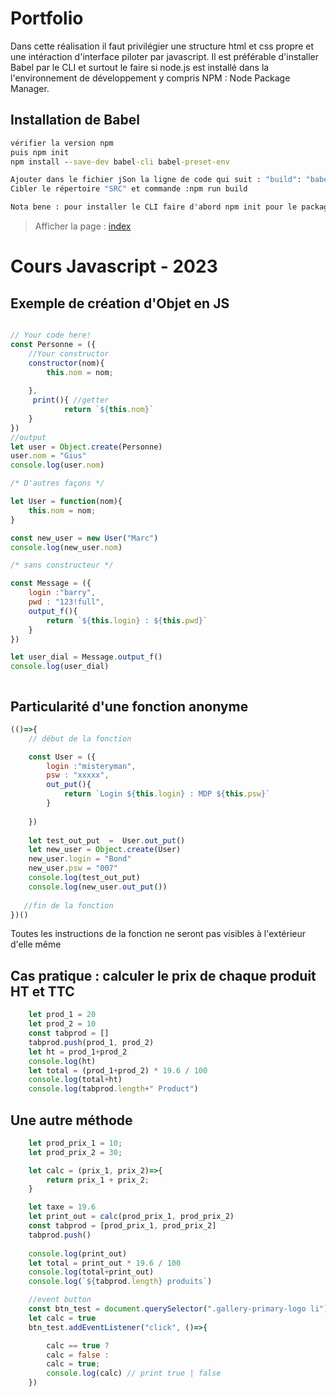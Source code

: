 # Portfolio

Dans cette réalisation il faut privilégier une structure html et css propre et une intéraction d'interface piloter par javascript.
Il est préférable d'installer Babel par le CLI et surtout le faire si node.js est installé dans la l'environnement de développement y compris NPM : Node Package Manager.


## Installation de Babel
```cmd
vérifier la version npm
puis npm init
npm install --save-dev babel-cli babel-preset-env

Ajouter dans le fichier jSon la ligne de code qui suit : "build": "babel --no-babelrc src -w -d js --preset=env"
Cibler le répertoire "SRC" et commande :npm run build

Nota bene : pour installer le CLI faire d'abord npm init pour le package.json
```
> Afficher la page : [index](https://giusmili.github.io/cours_js_SIO_23/)

# Cours Javascript - 2023

## Exemple de création d'Objet en JS
```js

// Your code here!
const Personne = ({
    //Your constructor
    constructor(nom){
        this.nom = nom;
        
    },
     print(){ //getter
            return `${this.nom}`
    }
})
//output
let user = Object.create(Personne)
user.nom = "Gius"
console.log(user.nom)

/* D'autres façons */

let User = function(nom){
    this.nom = nom;
}

const new_user = new User("Marc")
console.log(new_user.nom)

/* sans constructeur */

const Message = ({
    login :"barry",
    pwd : "123!full",
    output_f(){
        return `${this.login} : ${this.pwd}`
    }
})

let user_dial = Message.output_f()
console.log(user_dial)



```
## Particularité d'une fonction anonyme

```js
(()=>{
    // début de la fonction

    const User = ({
        login :"misteryman",
        psw : "xxxxx",
        out_put(){
            return `Login ${this.login} : MDP ${this.psw}`
        }
        
    })
    
    let test_out_put  =  User.out_put()
    let new_user = Object.create(User)
    new_user.login = "Bond"
    new_user.psw = "007"
    console.log(test_out_put)
    console.log(new_user.out_put())
   
   //fin de la fonction
})()

```
Toutes les instructions de la fonction ne seront pas visibles à l'extérieur d'elle même

## Cas pratique : calculer le prix de chaque produit HT et TTC
```js
    let prod_1 = 20
    let prod_2 = 10
    const tabprod = []
    tabprod.push(prod_1, prod_2)
    let ht = prod_1+prod_2
    console.log(ht)
    let total = (prod_1+prod_2) * 19.6 / 100
    console.log(total+ht)
    console.log(tabprod.length+" Product")
```

## Une autre méthode

```js
    let prod_prix_1 = 10;
    let prod_prix_2 = 30;

    let calc = (prix_1, prix_2)=>{
        return prix_1 + prix_2;
    }

    let taxe = 19.6
    let print_out = calc(prod_prix_1, prod_prix_2)
    const tabprod = [prod_prix_1, prod_prix_2]
    tabprod.push()
    
    console.log(print_out)
    let total = print_out * 19.6 / 100
    console.log(total+print_out)
    console.log(`${tabprod.length} produits`)

    //event button
    const btn_test = document.querySelector(".gallery-primary-logo li")
    let calc = true
    btn_test.addEventListener("click", ()=>{

        calc == true ?
        calc = false :
        calc = true;
        console.log(calc) // print true | false
    })
```




